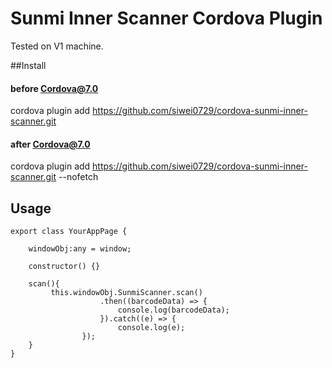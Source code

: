 Sunmi Inner Scanner Cordova Plugin 
======

Tested on V1 machine.


##Install

#### before Cordova@7.0
cordova plugin add https://github.com/siwei0729/cordova-sunmi-inner-scanner.git

#### after Cordova@7.0
cordova plugin add https://github.com/siwei0729/cordova-sunmi-inner-scanner.git --nofetch


## Usage

    export class YourAppPage {
    
        windowObj:any = window;
    
        constructor() {}
        
        scan(){
             this.windowObj.SunmiScanner.scan()
                        .then((barcodeData) => {
                            console.log(barcodeData);
                        }).catch((e) => {
                            console.log(e);
                    });
        }
    }